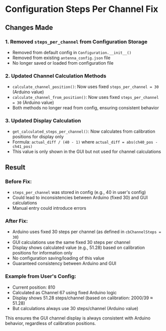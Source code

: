 # Configuration Steps Per Channel Fix

## Changes Made

### 1. Removed `steps_per_channel` from Configuration Storage
- Removed from default config in `Configuration.__init__()`
- Removed from existing `antenna_config.json` file
- No longer saved or loaded from configuration file

### 2. Updated Channel Calculation Methods
- `calculate_channel_position()`: Now uses fixed `steps_per_channel = 30` (Arduino value)
- `calculate_channel_from_position()`: Now uses fixed `steps_per_channel = 30` (Arduino value)
- Both methods no longer read from config, ensuring consistent behavior

### 3. Updated Display Calculation
- `get_calculated_steps_per_channel()`: Now calculates from calibration positions for display only
- Formula: `actual_diff / (40 - 1)` where `actual_diff = abs(ch40_pos - ch41_pos)`
- This value is only shown in the GUI but not used for channel calculations

## Result

### Before Fix:
- `steps_per_channel` was stored in config (e.g., 40 in user's config)
- Could lead to inconsistencies between Arduino (fixed 30) and GUI calculations
- Manual entry could introduce errors

### After Fix:
- Arduino uses fixed 30 steps per channel (as defined in `cbChannelSteps = 30`)
- GUI calculations use the same fixed 30 steps per channel
- Display shows calculated value (e.g., 51.28) based on calibration positions for information only
- No configuration saving/loading of this value
- Guaranteed consistency between Arduino and GUI

### Example from User's Config:
- Current position: 810
- Calculated as Channel 67 using fixed Arduino logic
- Display shows 51.28 steps/channel (based on calibration: 2000/39 ≈ 51.28)
- But calculations always use 30 steps/channel (Arduino value)

This ensures the GUI channel display is always consistent with Arduino behavior, regardless of calibration positions.
